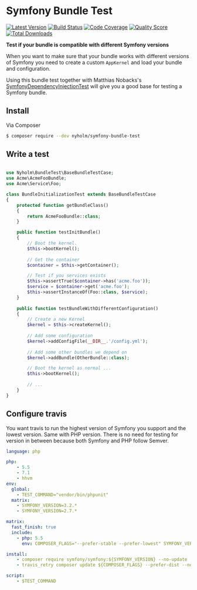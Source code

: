 # Symfony Bundle Test

[![Latest Version](https://img.shields.io/github/release/Nyholm/symfony-bundle-test.svg?style=flat-square)](https://github.com/Nyholm/symfony-bundle-test/releases)
[![Build Status](https://img.shields.io/travis/SymfonyTest/symfony-bundle-test/master.svg?style=flat-square)](https://travis-ci.org/SymfonyTest/symfony-bundle-test)
[![Code Coverage](https://img.shields.io/scrutinizer/coverage/g/Nyholm/symfony-bundle-test.svg?style=flat-square)](https://scrutinizer-ci.com/g/Nyholm/symfony-bundle-test)
[![Quality Score](https://img.shields.io/scrutinizer/g/Nyholm/symfony-bundle-test.svg?style=flat-square)](https://scrutinizer-ci.com/g/Nyholm/symfony-bundle-test)
[![Total Downloads](https://img.shields.io/packagist/dt/nyholm/symfony-bundle-test.svg?style=flat-square)](https://packagist.org/packages/nyholm/symfony-bundle-test)

**Test if your bundle is compatible with different Symfony versions**

When you want to make sure that your bundle works with different versions of Symfony
you need to create a custom `AppKernel` and load your bundle and configuration. 

Using this bundle test together with Matthias Nobacks's 
[SymfonyDependencyInjectionTest](https://github.com/SymfonyTest/SymfonyDependencyInjectionTest)
will give you a good base for testing a Symfony bundle. 

## Install

Via Composer

``` bash
$ composer require --dev nyholm/symfony-bundle-test
```

## Write a test

```php

use Nyholm\BundleTest\BaseBundleTestCase;
use Acme\AcmeFooBundle;
use Acme\Service\Foo;

class BundleInitializationTest extends BaseBundleTestCase
{
    protected function getBundleClass()
    {
        return AcmeFooBundle::class;
    }

    public function testInitBundle()
    {
        // Boot the kernel.
        $this->bootKernel();
        
        // Get the container
        $container = $this->getContainer();

        // Test if you services exists
        $this->assertTrue($container->has('acme.foo'));
        $service = $container->get('acme.foo');
        $this->assertInstanceOf(Foo::class, $service);
    }
    
    public function testBundleWithDifferentConfiguration()
    {
        // Create a new Kernel
        $kernel = $this->createKernel();
        
        // Add some configuration
        $kernel->addConfigFile(__DIR__.'/config.yml');
        
        // Add some other bundles we depend on
        $kernel->addBundle(OtherBundle::class);

        // Boot the kernel as normal ...
        $this->bootKernel();
        
        // ... 
    }
}

```

## Configure travis

You want travis to run the highest version of Symfony you support and the lowest
version. Same with PHP version. There is no need for testing for version in between
because both Symfony and PHP follow Semver. 

```yaml
language: php

php:
    - 5.5
    - 7.1
    - hhvm
env:
  global:
    - TEST_COMMAND="vendor/bin/phpunit"
  matrix:
    - SYMFONY_VERSION=3.2.*    
    - SYMFONY_VERSION=2.7.*

matrix:
  fast_finish: true
  include:
    - php: 5.5
      env: COMPOSER_FLAGS="--prefer-stable --prefer-lowest" SYMFONY_VERSION=2.7.* TEST_COMMAND="vendor/bin/phpunit --coverage-text --coverage-clover=build/coverage.xml"

install:
    - composer require symfony/symfony:${SYMFONY_VERSION} --no-update
    - travis_retry composer update ${COMPOSER_FLAGS} --prefer-dist --no-interaction

script:
    - $TEST_COMMAND
```

